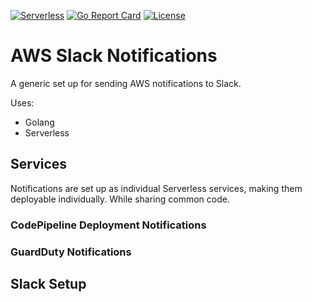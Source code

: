[![Serverless](http://public.serverless.com/badges/v3.svg)](http://www.serverless.com)
[![Go Report Card](https://goreportcard.com/badge/github.com/RIPGlobal/aws-slack-notifications)](https://goreportcard.com/report/github.com/RIPGlobal/aws-slack-notifications)
[![License](https://img.shields.io/github/license/ripglobal/aws-slack-notifications.svg)](LICENSE)

# AWS Slack Notifications

A generic set up for sending AWS notifications to Slack.

Uses:
* Golang
* Serverless

## Services

Notifications are set up as individual Serverless services, making them deployable individually. While sharing common code.

### CodePipeline Deployment Notifications

### GuardDuty Notifications

## Slack Setup

